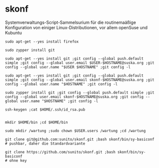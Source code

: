 skonf
=====

Systemverwaltungs-Script-Sammelsurium für die routinemaäßige Konfiguration von einiger Linux-Distributionen, vor allem openSuse und Kubuntu

    sudo apt-get --yes install firefox  
    
    sudo zypper install git
    
    sudo apt-get --yes install git ;git config --global push.default simple ;git config --global user.email $USER-$HOSTNAME@suska.org ;git config --global user.name "$USER $HOSTNAME" ;git config -l
    
    sudo apt-get --yes install git ;git config --global push.default simple ;git config --global user.email skonf-$HOSTNAME@suska.org ;git config --global user.name "$HOSTNAME" ;git config -l

    sudo zypper install git ;git config --global push.default simple ;git config --global user.email skonf-$HOSTNAME@suska.org ;git config --global user.name "$HOSTNAME" ;git config -l

    ssh-keygen ;cat $HOME/.ssh/id_rsa.pub
    

    mkdir $HOME/bin ;cd $HOME/bin

    sudo mkdir /wartung ;sudo chown $USER.users /wartung ;cd /wartung
    
    git clone git@github.com:sunito/skonf.git ;bash skonf/bin/sy-basiconf
    # pushbar, daher die Standardvariante

    git clone https://github.com/sunito/skonf.git ;bash skonf/bin/sy-basiconf
    # ohne key
    
